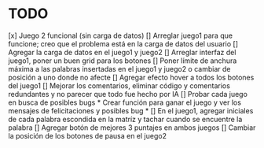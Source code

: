 # TODO

[x] Juego 2 funcional (sin carga de datos)
[] Arreglar juego1 para que funcione; creo que el problema está en la carga de datos del usuario
[] Agregar la carga de datos en el juego1 y juego2
[] Arreglar interfaz del juego1, poner un buen grid para los botones
[] Poner límite de anchura máxima a las palabras insertadas en el juego1 y juego2 o cambiar de posición a uno donde no afecte
[] Agregar efecto hover a todos los botones del juego1
[] Mejorar los comentarios, eliminar código y comentarios redundantes y no parecer que todo fue hecho por IA
[] Probar cada juego en busca de posibles bugs * Crear función para ganar el juego y ver los mensajes de felicitaciones y posibles bug *
[] En el juego1, agregar iniciales de cada palabra escondida en la matríz y tachar cuando se encuentre la palabra
[] Agregar botón de mejores 3 puntajes en ambos juegos 
[] Cambiar la posición de los botones de pausa en el juego2